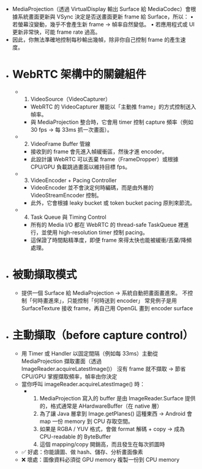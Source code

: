- MediaProjection（透過 VirtualDisplay 輸出 Surface 給 MediaCodec）會根據系統畫面更新與 VSync 決定是否送畫面更新 frame 給 Surface，所以：
  •	若螢幕沒變動，幾乎不會產生新 frame → 幀率自然變低。
  •	若應用程式或 UI 更新非常快，可能 frame rate 過高。
- 因此，你無法準確地控制每秒輸出幾幀，除非你自己控制 frame 的產生速度。
- # WebRTC 架構中的關鍵組件
	- 1. VideoSource（VideoCapturer）
		- WebRTC 的 VideoCapturer 層能以「主動推 frame」的方式控制送入幀率。
		- 與 MediaProjection 整合時，它會用 timer 控制 capture 頻率（例如 30 fps → 每 33ms 抓一次畫面）。
	- 2. VideoFrame Buffer 管線
		- 接收到的 frame 會先進入幀緩衝區，然後才進 encoder。
		- 此設計讓 WebRTC 可以丟棄 frame（FrameDropper）或根據 CPU/GPU 負載跳過畫面以維持目標 fps。
	- 3. VideoEncoder + Pacing Controller
		- VideoEncoder 並不會決定何時編碼，而是由外層的 VideoStreamEncoder 控制。
		- 此外，它會根據 leaky bucket 或 token bucket pacing 原則來節流。
	- 4. Task Queue 與 Timing Control
		- 所有的 Media I/O 都在 WebRTC 的 thread-safe TaskQueue 裡進行，並使用 high-resolution timer 控制 pacing。
		- 這保證了時間點精準度，即便 frame 來得太快也能被緩衝/丟棄/降頻處理。
- # 被動擷取模式
	- 提供一個 Surface 給 MediaProjection → 系統自動把畫面畫進來。
	  不控制「何時畫進來」，只能控制「何時送到 encoder」
	  常見例子是用 SurfaceTexture 接收 frame，再自己用 OpenGL 畫到 encoder surface
- # 主動擷取（before capture control）
	- 用 Timer 或 Handler 以固定間隔（例如每 33ms）主動從 MediaProjection 擷取畫面（透過 ImageReader.acquireLatestImage()）
	  沒有 frame 就不擷取 → 節省 CPU/GPU
	  掌握擷取頻率，幀率由你決定
	- 當你呼叫 imageReader.acquireLatestImage() 時：
		- 1.	MediaProjection 寫入的 buffer 是由 ImageReader.Surface 提供的，格式通常是 AHardwareBuffer（在 native 層）
		  2.	為了讓 Java 層拿到 Image.getPlanes() 這種東西 → Android 會 map 一份 memory 到 CPU 存取空間。
		  3.	如果是 RGBA / YUV 格式，會做 format 解碼 + copy → 成為 CPU-readable 的 ByteBuffer
		  4.	這個 mapping/copy 開銷高，而且發生在每次抓圖時
	- ✅ 好處：你能讀圖、做 hash、儲存、分析畫面像素
	- ❌ 壞處：圖像資料必須從 GPU memory 複製一份到 CPU memory